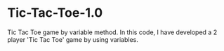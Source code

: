 # Tic-Tac-Toe-1.0
Tic Tac Toe game by variable method. 
In this code, I have developed a 2 player 'Tic Tac Toe' game by using variables. 
